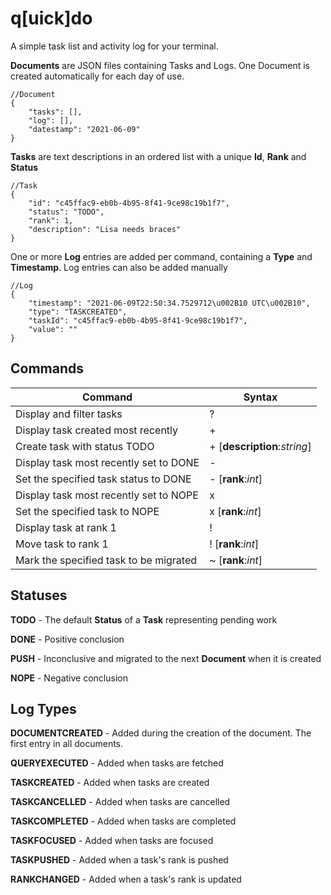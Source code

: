 ﻿# q[uick]do

A simple task list and activity log for your terminal. 

**Documents** are JSON files containing Tasks and Logs. One Document is created automatically for each day of use.
```
//Document
{
    "tasks": [],
    "log": [],
    "datestamp": "2021-06-09"
}
```

**Tasks** are text descriptions in an ordered list with a unique **Id**, **Rank** and **Status**  
```
//Task
{
    "id": "c45ffac9-eb0b-4b95-8f41-9ce98c19b1f7",
    "status": "TODO",
    "rank": 1,
    "description": "Lisa needs braces"
}
```

One or more **Log** entries are added per command, containing a **Type** and **Timestamp**. Log entries can also be added manually
```
//Log
{
    "timestamp": "2021-06-09T22:50:34.7529712\u002B10 UTC\u002B10",
    "type": "TASKCREATED",
    "taskId": "c45ffac9-eb0b-4b95-8f41-9ce98c19b1f7",
    "value": ""
}
```

## Commands
Command                                       |Syntax                             
----                                          |----                               
Display and filter tasks                      |?                                  
Display task created most recently            |+                                  
Create task with status TODO                  |+ [__description__:_string_]        
Display task most recently set to DONE        |-                                  
Set the specified task status to DONE         |- [__rank__:_int_]                  
Display task most recently set to NOPE        |x                                   
Set the specified task to NOPE                |x [__rank__:_int_]                  
Display task at rank 1                        |!                                  
Move task to rank 1                           |! [__rank__:_int_]                       
Mark the specified task to be migrated        |~ [__rank__:_int_]                    

## Statuses
**TODO** - The default **Status** of a **Task** representing pending work

**DONE** - Positive conclusion

**PUSH** - Inconclusive and migrated to the next **Document** when it is created

**NOPE** - Negative conclusion

## Log Types
**DOCUMENTCREATED** - Added during the creation of the document. The first entry in all documents.

**QUERYEXECUTED** - Added when tasks are fetched

**TASKCREATED** - Added when tasks are created

**TASKCANCELLED** - Added when tasks are cancelled

**TASKCOMPLETED** - Added when tasks are completed

**TASKFOCUSED** - Added when tasks are focused

**TASKPUSHED** - Added when a task's rank is pushed

**RANKCHANGED** - Added when a task's rank is updated


